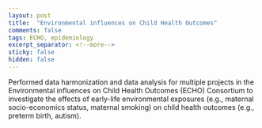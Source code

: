 ```yaml
---
layout: post
title:  "Environmental influences on Child Health Outcomes"
comments: false
tags: ECHO, epidemiology
excerpt_separator: <!--more-->
sticky: false
hidden: false
---
```


<!--more-->
Performed data harmonization and data analysis for multiple projects in the Environmental influences on Child Health Outcomes (ECHO) Consortium to investigate the effects of early-life environmental exposures (e.g., maternal socio-economics status, maternal smoking) on child health outcomes (e.g., preterm birth, autism).